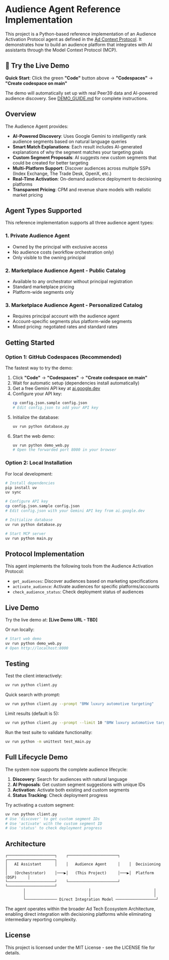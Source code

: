 # Audience Agent Reference Implementation

This project is a Python-based reference implementation of an Audience Activation Protocol agent as defined in the [Ad Context Protocol](../adcontextprotocol/docs/audience/specification.md). It demonstrates how to build an audience platform that integrates with AI assistants through the Model Context Protocol (MCP).

## 🚀 Try the Live Demo

**Quick Start**: Click the green **"Code"** button above → **"Codespaces"** → **"Create codespace on main"**

The demo will automatically set up with real Peer39 data and AI-powered audience discovery. See [DEMO_GUIDE.md](DEMO_GUIDE.md) for complete instructions.

## Overview

The Audience Agent provides:

- **AI-Powered Discovery**: Uses Google Gemini to intelligently rank audience segments based on natural language queries
- **Smart Match Explanations**: Each result includes AI-generated explanations of why the segment matches your targeting goals
- **Custom Segment Proposals**: AI suggests new custom segments that could be created for better targeting
- **Multi-Platform Support**: Discover audiences across multiple SSPs (Index Exchange, The Trade Desk, OpenX, etc.)
- **Real-Time Activation**: On-demand audience deployment to decisioning platforms
- **Transparent Pricing**: CPM and revenue share models with realistic market pricing

## Agent Types Supported

This reference implementation supports all three audience agent types:

### 1. Private Audience Agent
- Owned by the principal with exclusive access
- No audience costs (workflow orchestration only)
- Only visible to the owning principal

### 2. Marketplace Audience Agent - Public Catalog
- Available to any orchestrator without principal registration
- Standard marketplace pricing
- Platform-wide segments only

### 3. Marketplace Audience Agent - Personalized Catalog
- Requires principal account with the audience agent
- Account-specific segments plus platform-wide segments
- Mixed pricing: negotiated rates and standard rates

## Getting Started

### Option 1: GitHub Codespaces (Recommended)

The fastest way to try the demo:

1. Click **"Code"** → **"Codespaces"** → **"Create codespace on main"**
2. Wait for automatic setup (dependencies install automatically)
3. Get a free Gemini API key at [ai.google.dev](https://ai.google.dev)
4. Configure your API key:
   ```bash
   cp config.json.sample config.json
   # Edit config.json to add your API key
   ```
5. Initialize the database:
   ```bash
   uv run python database.py
   ```
6. Start the web demo:
   ```bash
   uv run python demo_web.py
   # Open the forwarded port 8000 in your browser
   ```

### Option 2: Local Installation

For local development:

```bash
# Install dependencies
pip install uv
uv sync

# Configure API key
cp config.json.sample config.json
# Edit config.json with your Gemini API key from ai.google.dev

# Initialize database
uv run python database.py

# Start MCP server
uv run python main.py
```

## Protocol Implementation

This agent implements the following tools from the Audience Activation Protocol:

- `get_audiences`: Discover audiences based on marketing specifications
- `activate_audience`: Activate audiences for specific platforms/accounts  
- `check_audience_status`: Check deployment status of audiences

## Live Demo

Try the live demo at: **[Live Demo URL - TBD]**

Or run locally:

```bash
# Start web demo
uv run python demo_web.py
# Open http://localhost:8000
```

## Testing

Test the client interactively:

```bash
uv run python client.py
```

Quick search with prompt:

```bash
uv run python client.py --prompt "BMW luxury automotive targeting"
```

Limit results (default is 5):

```bash
uv run python client.py --prompt --limit 10 "BMW luxury automotive targeting"
```

Run the test suite to validate functionality:

```bash
uv run python -m unittest test_main.py
```

## Full Lifecycle Demo

The system now supports the complete audience lifecycle:

1. **Discovery**: Search for audiences with natural language
2. **AI Proposals**: Get custom segment suggestions with unique IDs
3. **Activation**: Activate both existing and custom segments
4. **Status Tracking**: Check deployment progress

Try activating a custom segment:
```bash
uv run python client.py
# Use 'discover' to get custom segment IDs
# Use 'activate' with the custom segment ID
# Use 'status' to check deployment progress
```

## Architecture

```
┌─────────────────────┐    ┌──────────────────────┐    ┌─────────────────────┐
│   AI Assistant      │    │   Audience Agent     │    │  Decisioning        │
│   (Orchestrator)    │───▶│   (This Project)     │───▶│  Platform (DSP)     │
└─────────────────────┘    └──────────────────────┘    └─────────────────────┘
        │                            │                            │
        │                            │                            │
        └────────────── Direct Integration Model ──────────────────┘
```

The agent operates within the broader Ad Tech Ecosystem Architecture, enabling direct integration with decisioning platforms while eliminating intermediary reporting complexity.

## License

This project is licensed under the MIT License - see the LICENSE file for details.